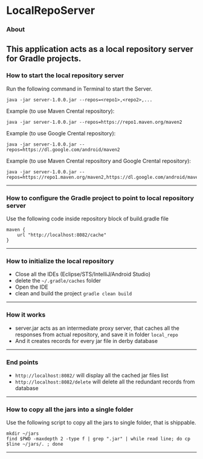 # LocalRepoServer

### About
This application acts as a local repository server for Gradle projects.
-----

### How to start the local repository server
Run the following command in Terminal to start the Server.
```
java -jar server-1.0.0.jar --repos=<repo1>,<repo2>,...
```

Example (to use Maven Crental repository):
```
java -jar server-1.0.0.jar --repos=https://repo1.maven.org/maven2
```

Example (to use Google Crental repository):
```
java -jar server-1.0.0.jar --repos=https://dl.google.com/android/maven2
```

Example (to use Maven Crental repository and Google Crental repository):
```
java -jar server-1.0.0.jar --repos=https://repo1.maven.org/maven2,https://dl.google.com/android/maven2
```
-----

### How to configure the Gradle project to point to local repository server
Use the following code inside repository block of build.gradle file
```
maven {
    url "http://localhost:8082/cache"
}
```
-----

### How to initialize the local repository
 * Close all the IDEs (Eclipse/STS/IntelliJ/Android Studio)
 * delete the `~/.gradle/caches` folder
 * Open the IDE
 * clean and build the project `gradle clean build`
-----

### How it works
 * server.jar acts as an intermediate proxy server, that caches all the responses from actual repository, and save it in folder `local_repo`
 * And it creates records for every jar file in derby database
-----

### End points
 * `http://localhost:8082/` will display all the cached jar files list
 * `http://localhost:8082/delete` will delete all the redundant records from database
-----

### How to copy all the jars into a single folder
Use the following script to copy all the jars to single folder, that is shippable.

```
mkdir ~/jars
find $PWD -maxdepth 2 -type f | grep ".jar" | while read line; do cp $line ~/jars/. ; done
```
-----
